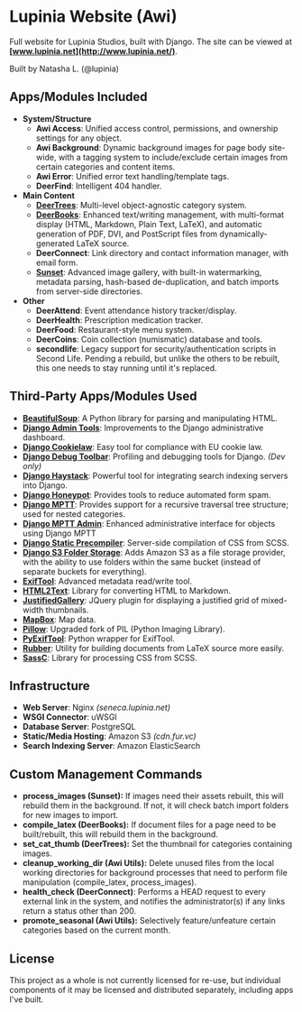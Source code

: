 # Lupinia Website (Awi)

Full website for Lupinia Studios, built with Django.  The site can be viewed at **[www.lupinia.net](http://www.lupinia.net/)**.

Built by Natasha L. (@lupinia)

Apps/Modules Included
---------------------

- **System/Structure**
	- **Awi Access**:  Unified access control, permissions, and ownership settings for any object.
	- **Awi Background**:  Dynamic background images for page body site-wide, with a tagging system to include/exclude certain images from certain categories and content items.
	- **Awi Error**:  Unified error text handling/template tags.
	- **DeerFind**:  Intelligent 404 handler.
- **Main Content**
	- **[DeerTrees](http://www.lupinia.net/code/projects/django/deertrees.htm)**:  Multi-level object-agnostic category system.
	- **[DeerBooks](http://www.lupinia.net/code/projects/django/deerbooks.htm)**:  Enhanced text/writing management, with multi-format display (HTML, Markdown, Plain Text, LaTeX), and automatic generation of PDF, DVI, and PostScript files from dynamically-generated LaTeX source.
	- **DeerConnect**:  Link directory and contact information manager, with email form.
	- **[Sunset](http://www.lupinia.net/code/projects/django/sunset.htm)**:  Advanced image gallery, with built-in watermarking, metadata parsing, hash-based de-duplication, and batch imports from server-side directories.
- **Other**
	- **DeerAttend**:  Event attendance history tracker/display.
	- **DeerHealth**:  Prescription medication tracker.
	- **DeerFood**:  Restaurant-style menu system.
	- **DeerCoins**:  Coin collection (numismatic) database and tools.
	- **secondlife**:  Legacy support for security/authentication scripts in Second Life.  Pending a rebuild, but unlike the others to be rebuilt, this one needs to stay running until it's replaced.

Third-Party Apps/Modules Used
-----------------------------

- **[BeautifulSoup](https://www.crummy.com/software/BeautifulSoup/)**:  A Python library for parsing and manipulating HTML.
- **[Django Admin Tools](https://github.com/django-admin-tools/django-admin-tools)**:  Improvements to the Django administrative dashboard.
- **[Django Cookielaw](https://github.com/TyMaszWeb/django-cookie-law)**:  Easy tool for compliance with EU cookie law.
- **[Django Debug Toolbar](https://github.com/django-debug-toolbar/django-debug-toolbar)**:  Profiling and debugging tools for Django.  *(Dev only)*
- **[Django Haystack](https://github.com/django-haystack/django-haystack)**:  Powerful tool for integrating search indexing servers into Django.
- **[Django Honeypot](https://github.com/jamesturk/django-honeypot/)**:  Provides tools to reduce automated form spam.
- **[Django MPTT](https://github.com/django-mptt/django-mptt/)**:  Provides support for a recursive traversal tree structure; used for nested categories.
- **[Django MPTT Admin](https://github.com/mbraak/django-mptt-admin)**:  Enhanced administrative interface for objects using Django MPTT
- **[Django Static Precompiler](https://github.com/andreyfedoseev/django-static-precompiler)**:  Server-side compilation of CSS from SCSS.
- **[Django S3 Folder Storage](https://github.com/jamstooks/django-s3-folder-storage)**:  Adds Amazon S3 as a file storage provider, with the ability to use folders within the same bucket (instead of separate buckets for everything).
- **[ExifTool](http://www.sno.phy.queensu.ca/~phil/exiftool/)**:  Advanced metadata read/write tool.
- **[HTML2Text](https://github.com/Alir3z4/html2text)**:  Library for converting HTML to Markdown.
- **[JustifiedGallery](http://miromannino.github.io/Justified-Gallery/)**:  JQuery plugin for displaying a justified grid of mixed-width thumbnails.
- **[MapBox](https://www.mapbox.com/)**:  Map data.
- **[Pillow](https://python-pillow.org/)**:  Upgraded fork of PIL (Python Imaging Library).
- **[PyExifTool](https://github.com/smarnach/pyexiftool)**:  Python wrapper for ExifTool.
- **[Rubber](https://launchpad.net/rubber/)**:  Utility for building documents from LaTeX source more easily.
- **[SassC](https://github.com/sass/sassc)**:  Library for processing CSS from SCSS.

Infrastructure
--------------

- **Web Server**:  Nginx *(seneca.lupinia.net)*
- **WSGI Connector**:  uWSGI
- **Database Server**:  PostgreSQL
- **Static/Media Hosting**:  Amazon S3 *(cdn.fur.vc)*
- **Search Indexing Server**:  Amazon ElasticSearch

Custom Management Commands
-------------------

- **process_images (Sunset):**  If images need their assets rebuilt, this will rebuild them in the background.  If not, it will check batch import folders for new images to import.
- **compile_latex (DeerBooks):**  If document files for a page need to be built/rebuilt, this will rebuild them in the background.
- **set_cat_thumb (DeerTrees):**  Set the thumbnail for categories containing images.
- **cleanup_working_dir (Awi Utils):**  Delete unused files from the local working directories for background processes that need to perform file manipulation (compile_latex, process_images).
- **health_check (DeerConnect)**:  Performs a HEAD request to every external link in the system, and notifies the administrator(s) if any links return a status other than 200.
- **promote_seasonal (Awi Utils):**  Selectively feature/unfeature certain categories based on the current month.

License
-------

This project as a whole is not currently licensed for re-use, but individual components of it may be licensed and distributed separately, including apps I've built.
